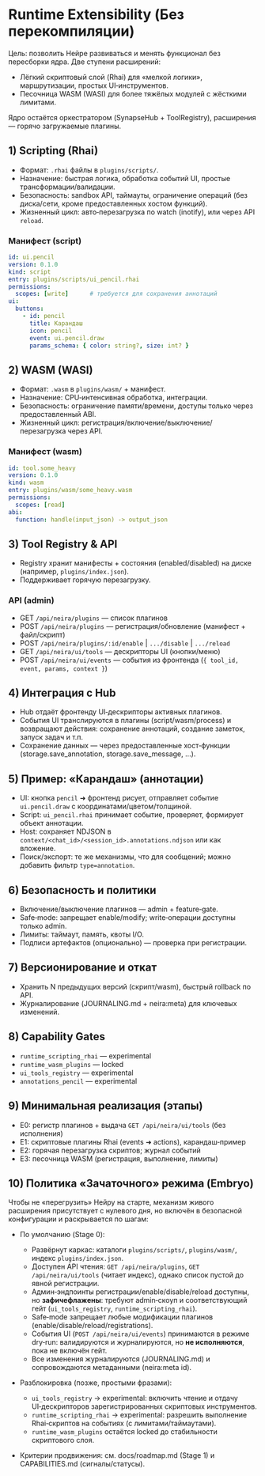 # Runtime Extensibility (Без перекомпиляции)

Цель: позволить Нейре развиваться и менять функционал без пересборки ядра. Две ступени расширений:
- Лёгкий скриптовый слой (Rhai) для «мелкой логики», маршрутизации, простых UI‑инструментов.
- Песочница WASM (WASI) для более тяжёлых модулей с жёсткими лимитами.

Ядро остаётся оркестратором (SynapseHub + ToolRegistry), расширения — горячо загружаемые плагины.

## 1) Scripting (Rhai)
- Формат: `.rhai` файлы в `plugins/scripts/`.
- Назначение: быстрая логика, обработка событий UI, простые трансформации/валидации.
- Безопасность: sandbox API, таймауты, ограничение операций (без диска/сети, кроме предоставленных хостом функций).
- Жизненный цикл: авто‑перезагрузка по watch (inotify), или через API `reload`.

### Манифест (script)
```yaml
id: ui.pencil
version: 0.1.0
kind: script
entry: plugins/scripts/ui_pencil.rhai
permissions:
  scopes: [write]      # требуется для сохранения аннотаций
ui:
  buttons:
    - id: pencil
      title: Карандаш
      icon: pencil
      event: ui.pencil.draw
      params_schema: { color: string?, size: int? }
```

## 2) WASM (WASI)
- Формат: `.wasm` в `plugins/wasm/` + манифест.
- Назначение: CPU‑интенсивная обработка, интеграции.
- Безопасность: ограничение памяти/времени, доступы только через предоставленный ABI.
- Жизненный цикл: регистрация/включение/выключение/перезагрузка через API.

### Манифест (wasm)
```yaml
id: tool.some_heavy
version: 0.1.0
kind: wasm
entry: plugins/wasm/some_heavy.wasm
permissions:
  scopes: [read]
abi:
  function: handle(input_json) -> output_json
```

## 3) Tool Registry & API
- Registry хранит манифесты + состояния (enabled/disabled) на диске (например, `plugins/index.json`).
- Поддерживает горячую перезагрузку.

### API (admin)
- GET `/api/neira/plugins` — список плагинов
- POST `/api/neira/plugins` — регистрация/обновление (манифест + файл/скрипт)
- POST `/api/neira/plugins/:id/enable` | `.../disable` | `.../reload`
- GET `/api/neira/ui/tools` — дескрипторы UI (кнопки/меню)
- POST `/api/neira/ui/events` — события из фронтенда (`{ tool_id, event, params, context }`)

## 4) Интеграция с Hub
- Hub отдаёт фронтенду UI‑дескрипторы активных плагинов.
- События UI транслируются в плагины (script/wasm/process) и возвращают действия: сохранение аннотаций, создание заметок, запуск задач и т.п.
- Сохранение данных — через предоставленные хост‑функции (storage.save_annotation, storage.save_message, …).

## 5) Пример: «Карандаш» (аннотации)
- UI: кнопка `pencil` ➜ фронтенд рисует, отправляет событие `ui.pencil.draw` с координатами/цветом/толщиной.
- Script: `ui_pencil.rhai` принимает событие, проверяет, формирует объект аннотации.
- Host: сохраняет NDJSON в `context/<chat_id>/<session_id>.annotations.ndjson` или как вложение.
- Поиск/экспорт: те же механизмы, что для сообщений; можно добавить фильтр `type=annotation`.

## 6) Безопасность и политики
- Включение/выключение плагинов — admin + feature‑gate.
- Safe‑mode: запрещает enable/modify; write‑операции доступны только admin.
- Лимиты: таймаут, память, квоты I/O.
- Подписи артефактов (опционально) — проверка при регистрации.

## 7) Версионирование и откат
- Хранить N предыдущих версий (скрипт/wasm), быстрый rollback по API.
- Журналирование (JOURNALING.md + neira:meta) для ключевых изменений.

## 8) Capability Gates
- `runtime_scripting_rhai` — experimental
- `runtime_wasm_plugins` — locked
- `ui_tools_registry` — experimental
- `annotations_pencil` — experimental

## 9) Минимальная реализация (этапы)
- E0: регистр плагинов + выдача `GET /api/neira/ui/tools` (без исполнения)
- E1: скриптовые плагины Rhai (events ➜ actions), карандаш‑пример
- E2: горячая перезагрузка скриптов; журнал событий
- E3: песочница WASM (регистрация, выполнение, лимиты)

## 10) Политика «Зачаточного» режима (Embryo)

Чтобы не «перегрузить» Нейру на старте, механизм живого расширения присутствует с нулевого дня,
но включён в безопасной конфигурации и раскрывается по шагам:

- По умолчанию (Stage 0):
  - Развёрнут каркас: каталоги `plugins/scripts/`, `plugins/wasm/`, индекс `plugins/index.json`.
  - Доступен API чтения: `GET /api/neira/plugins`, `GET /api/neira/ui/tools` (читает индекс),
    однако список пустой до явной регистрации.
  - Админ‑эндпоинты регистрации/enable/disable/reload доступны, но **зафичефлажены**:
    требуют admin‑скоуп и соответствующий гейт (`ui_tools_registry`, `runtime_scripting_rhai`).
  - Safe‑mode запрещает любые модификации плагинов (enable/disable/reload/registrations).
  - События UI (`POST /api/neira/ui/events`) принимаются в режиме dry‑run:
    валидируются и журналируются, но **не исполняются**, пока не включён гейт.
  - Все изменения журналируются (JOURNALING.md) и сопровождаются метаданными (neira:meta id).

- Разблокировка (позже, простыми фразами):
  - `ui_tools_registry` → experimental: включить чтение и отдачу UI‑дескрипторов зарегистрированных скриптовых инструментов.
  - `runtime_scripting_rhai` → experimental: разрешить выполнение Rhai‑скриптов на событиях (с лимитами/таймаутами).
  - `runtime_wasm_plugins` остаётся locked до стабильности скриптового слоя.

- Критерии продвижения: см. docs/roadmap.md (Stage 1) и CAPABILITIES.md (сигналы/статусы).

